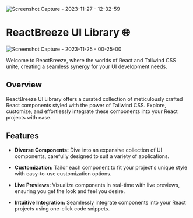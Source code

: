 
![Screenshot Capture - 2023-11-27 - 12-32-59](https://github.com/abhishek-06-singh/ReactBreeze-UI-Library/assets/115978151/fb054639-43a9-4b21-8676-d9a3c725c2d9)



# ReactBreeze UI Library 🌐
![Screenshot Capture - 2023-11-25 - 00-25-00](https://github.com/abhishek-06-singh/ReactBreeze-UI-Library/assets/115978151/f91df431-c46b-4368-bb84-23c73205e42a)

Welcome to ReactBreeze, where the worlds of React and Tailwind CSS unite, creating a seamless synergy for your UI development needs.

## Overview

ReactBreeze UI Library offers a curated collection of meticulously crafted React components styled with the power of Tailwind CSS. Explore, customize, and effortlessly integrate these components into your React projects with ease.

## Features

- **Diverse Components:** Dive into an expansive collection of UI components, carefully designed to suit a variety of applications.

- **Customization:** Tailor each component to fit your project's unique style with easy-to-use customization options.

- **Live Previews:** Visualize components in real-time with live previews, ensuring you get the look and feel you desire.

- **Intuitive Integration:** Seamlessly integrate components into your React projects using one-click code snippets.


